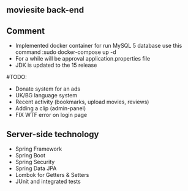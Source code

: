 ## moviesite back-end

## Comment 
* Implemented docker container for run MySQL 5 database 
use this command :sudo docker-compose up -d
* For a while will be approval application.properties file
* JDK is updated to the 15 release

#TODO:
  * Donate system for an ads
  * UK/BG language system
  * Recent activity (bookmarks, upload movies, reviews)
  * Adding a clip (admin-panel)
  * FIX WTF error on login page

## Server-side technology
* Spring Framework
* Spring Boot
* Spring Security
* Spring Data JPA
* Lombok for Getters & Setters 
* JUnit and integrated tests

